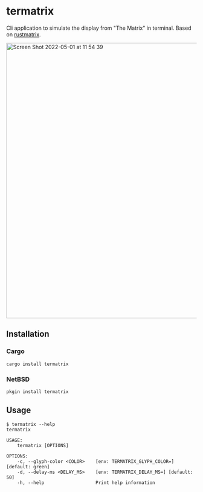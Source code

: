 # termatrix
Cli application to simulate the display from "The Matrix" in terminal. Based on [rustmatrix](https://github.com/meganehouser/rustmatrix).

<img width="726" alt="Screen Shot 2022-05-01 at 11 54 39" src="https://user-images.githubusercontent.com/412853/166158329-bd5fe01a-bcf1-4a98-932c-cc6149675786.png">

## Installation

### Cargo
```shell
cargo install termatrix
```

### NetBSD
```shell
pkgin install termatrix
```

## Usage

```shell
$ termatrix --help
termatrix

USAGE:
    termatrix [OPTIONS]

OPTIONS:
    -c, --glyph-color <COLOR>    [env: TERMATRIX_GLYPH_COLOR=] [default: green]
    -d, --delay-ms <DELAY_MS>    [env: TERMATRIX_DELAY_MS=] [default: 50]
    -h, --help                   Print help information
```
